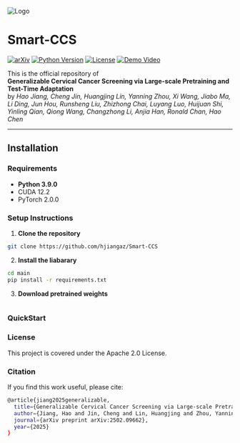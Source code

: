 ![Logo](https://github.com/hjiangaz/Smart-CCS/docs/smart-ccs_log.jpg)
# Smart-CCS 
[![arXiv](https://img.shields.io/badge/arXiv-2502.09662-%23B31B1B.svg)](https://www.arxiv.org/abs/2502.09662) [![Python Version](https://img.shields.io/badge/Python-3.9.0-green.svg)](https://www.python.org/) [![License](https://img.shields.io/badge/License-Apache%202.0-blue.svg)](LICENSE) [![Demo Video](https://img.shields.io/badge/Demo-Video-%23FF0000.svg)](https://www.youtube.com)



This is the official repository of  
**Generalizable Cervical Cancer Screening via Large-scale Pretraining and Test-Time Adaptation**  
by _Hao Jiang, Cheng Jin, Huangjing Lin, Yanning Zhou, Xi Wang, Jiabo Ma, Li Ding, Jun Hou, Runsheng Liu, Zhizhong Chai, Luyang Luo, Huijuan Shi, Yinling Qian, Qiong Wang, Changzhong Li, Anjia Han, Ronald Chan, Hao Chen_

---

## Installation

### Requirements
- **Python 3.9.0**
- CUDA 12.2
- PyTorch 2.0.0

### Setup Instructions
1. **Clone the repository**  
```bash
git clone https://github.com/hjiangaz/Smart-CCS
```

2. **Install the liabarary**  
```bash
cd main
pip install -r requirements.txt
```
3. **Download pretrained weights**
```bash

```
### QuickStart

### License
This project is covered under the Apache 2.0 License.

### Citation
If you find this work useful, please cite:
```bash
@article{jiang2025generalizable,
  title={Generalizable Cervical Cancer Screening via Large-scale Pretraining and Test-Time Adaptation},
  author={Jiang, Hao and Jin, Cheng and Lin, Huangjing and Zhou, Yanning and Wang, Xi and Ma, Jiabo and Ding, Li and Hou, Jun and Liu, Runsheng and Chai, Zhizhong and others},
  journal={arXiv preprint arXiv:2502.09662},
  year={2025}
}
```